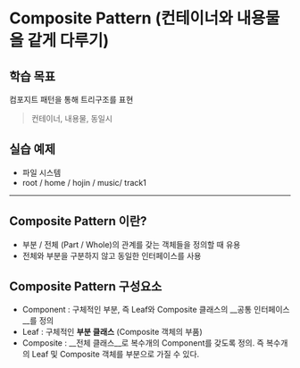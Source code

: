 # Composite Pattern (컨테이너와 내용물을 같게 다루기)

## 학습 목표
컴포지트 패턴을 통해 트리구조를 표현

> 컨테이너, 내용물, 동일시

## 실습 예제
- 파일 시스템
- root / home / hojin / music/ track1


---

## Composite Pattern 이란?
- 부분 / 전체 (Part / Whole)의 관계를 갖는 객체들을 정의할 때 유용
- 전체와 부분을 구분하지 않고 동일한 인터페이스를 사용

## Composite Pattern 구성요소
- Component : 구체적인 부분, 즉 Leaf와 Composite 클래스의 __공통 인터페이스__를 정의
- Leaf : 구체적인 __부분 클래스__ (Composite 객체의 부품)
- Composite : __전체 클래스__로 복수개의 Component를 갖도록 정의. 즉 복수개의 Leaf 및 Composite 객체를 부분으로 가질 수 있다.